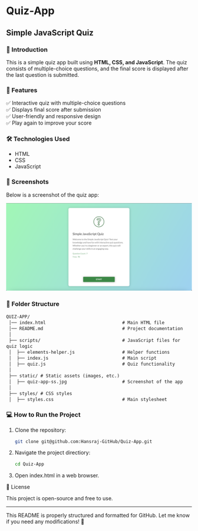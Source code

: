 # Quiz-App
## Simple JavaScript Quiz

### 📌 Introduction
This is a simple quiz app built using **HTML, CSS, and JavaScript**. The quiz consists of multiple-choice questions, and the final score is displayed after the last question is submitted.

### 🚀 Features
✅ Interactive quiz with multiple-choice questions  
✅ Displays final score after submission  
✅ User-friendly and responsive design  
✅ Play again to improve your score  

### 🛠️ Technologies Used
- HTML  
- CSS  
- JavaScript  

### 📸 Screenshots
Below is a screenshot of the quiz app:

![Quiz App Screenshot](static/quiz-app-ss.jpg)

### 📂 Folder Structure
```
QUIZ-APP/
 │── index.html                             # Main HTML file 
 │── README.md                              # Project documentation 
 │ 
 ├── scripts/                               # JavaScript files for quiz logic 
 │  ├── elements-helper.js                  # Helper functions 
 │  ├── index.js                            # Main script 
 │  ├── quiz.js                             # Quiz functionality 
 │ 
 ├── static/ # Static assets (images, etc.) 
 │  ├── quiz-app-ss.jpg                     # Screenshot of the app 
 │ 
 ├── styles/ # CSS styles 
 │  ├── styles.css                          # Main stylesheet
```
### 💻 How to Run the Project
1. Clone the repository:
   ```sh
   git clone git@github.com:Hansraj-GitHub/Quiz-App.git
2. Navigate the project directiory:
    ```sh
    cd Quiz-App
3. Open index.html in a web browser.

📜 License

This project is open-source and free to use.

---

This README is properly structured and formatted for GitHub. Let me know if you need any modifications! 🚀
